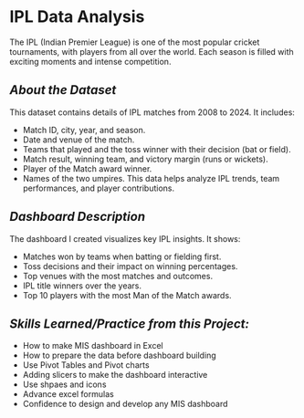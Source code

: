 # IPL Data Analysis

The IPL (Indian Premier League) is one of the most popular cricket tournaments, with players from all over the world. Each season is filled with exciting moments and intense competition.


*About the Dataset*
-----
This dataset contains details of IPL matches from 2008 to 2024. It includes:
  - Match ID, city, year, and season.
  - Date and venue of the match.
  - Teams that played and the toss winner with their decision (bat or field).
  - Match result, winning team, and victory margin (runs or wickets).
  - Player of the Match award winner.
  - Names of the two umpires.
This data helps analyze IPL trends, team performances, and player contributions.


*Dashboard Description*
-----
The dashboard I created visualizes key IPL insights. It shows:

  - Matches won by teams when batting or fielding first.
  - Toss decisions and their impact on winning percentages.
  - Top venues with the most matches and outcomes.
  - IPL title winners over the years.
  - Top 10 players with the most Man of the Match awards.


*Skills Learned/Practice from this Project:*
-----
- How to make MIS dashboard in Excel
- How to prepare the data before dashboard building
- Use Pivot Tables and Pivot charts
- Adding slicers to make the dashboard interactive
- Use shpaes and icons
- Advance excel formulas
- Confidence to design and develop any MIS dashboard

